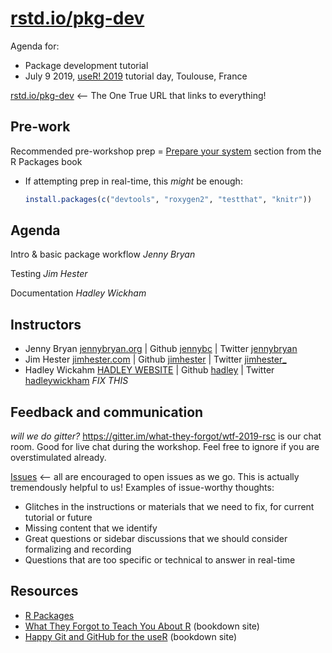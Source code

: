 # [rstd.io/pkg-dev](https://rstd.io/pkg-dev)

Agenda for:

  * Package development tutorial
  * July 9 2019, [useR! 2019](https://user2019.r-project.org/) tutorial day,
    Toulouse, France

[rstd.io/pkg-dev](https://rstd.io/pkg-dev) <-- The One True URL that links to everything!

## Pre-work

Recommended pre-workshop prep = [Prepare your system]() section from the R Packages book

  * If attempting prep in real-time, this *might* be enough:
    ``` r
    install.packages(c("devtools", "roxygen2", "testthat", "knitr"))
    ```

## Agenda

Intro & basic package workflow *Jenny Bryan*

Testing *Jim Hester*

Documentation *Hadley Wickham*

## Instructors

  * Jenny Bryan [jennybryan.org](https://jennybryan.org) \| Github [jennybc](https://github.com/jennybc) \| Twitter [jennybryan](https://twitter.com/jennybryan)
  * Jim Hester [jimhester.com](https://www.jimhester.com) \| Github [jimhester](https://github.com/jimhester) \| Twitter [jimhester_](https://twitter.com/jimhester_)
  * Hadley Wickahm [HADLEY WEBSITE](https://???) \| Github [hadley](https://github.com/hadley) \| Twitter [hadleywickham](https://twitter.com/hadleywickahm) *FIX THIS*

## Feedback and communication

*will we do gitter?*
<https://gitter.im/what-they-forgot/wtf-2019-rsc> is our chat room. Good for live chat during the workshop. Feel free to ignore if you are overstimulated already.

[Issues](https://github.com/OWNER/pkg-dev-tutorial/issues) <-- all are encouraged to open issues as we go. This is actually tremendously helpful to us! Examples of issue-worthy thoughts:

  * Glitches in the instructions or materials that we need to fix, for current tutorial or future
  * Missing content that we identify
  * Great questions or sidebar discussions that we should consider formalizing and recording
  * Questions that are too specific or technical to answer in real-time

## Resources

  * [R Packages](https://r-pkgs.org/)
  * [What They Forgot to Teach You About R](https://whattheyforgot.org) (bookdown site)
  * [Happy Git and GitHub for the useR](http://happygitwithr.com) (bookdown site)
